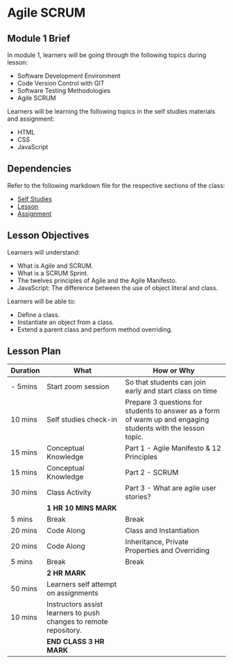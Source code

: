 # Agile SCRUM

## Module 1 Brief

In module 1, learners will be going through the following topics during lesson:
- Software Development Environment
- Code Version Control with GIT
- Software Testing Methodologies
- Agile SCRUM

Learners will be learning the following topics in the self studies materials and assignment:
- HTML
- CSS
- JavaScript

## Dependencies

Refer to the following markdown file for the respective sections of the class:
- [Self Studies](./studies.md)
- [Lesson](./lesson.md)
- [Assignment](./assignment.md)

## Lesson Objectives

Learners will understand:
- What is Agile and SCRUM.
- What is a SCRUM Sprint.
- The twelves principles of Agile and the Agile Manifesto.
- JavaScript: The difference between the use of object literal and class.

Learners will be able to:
- Define a class.
- Instantiate an object from a class.
- Extend a parent class and perform method overriding.


## Lesson Plan

|Duration|What|How or Why|
|--------|-----|-------|
|- 5mins |Start zoom session|So that students can join early and start class on time|
|10 mins|Self studies check-in|Prepare 3 questions for students to answer as a form of warm up and engaging students with the lesson topic.|
|15 mins|Conceptual Knowledge| Part 1 - Agile Manifesto & 12 Principles |
|15 mins|Conceptual Knowledge| Part 2 - SCRUM |
|30 mins|Class Activity| Part 3 - What are agile user stories?|
||**1 HR 10 MINS MARK**|
|5 mins|Break|Break|
|20 mins|Code Along| Class and Instantiation|
|20 mins|Code Along| Inheritance, Private Properties and Overriding|
|5 mins|Break|Break|
||**2 HR MARK**|
|50 mins|Learners self attempt on assignments|
|10 mins|Instructors assist learners to push changes to remote repository.|
||**END CLASS 3 HR MARK**|

